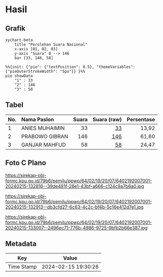 # Hasil

## Grafik

```mermaid
xychart-beta
    title "Perolehan Suara Nasional"
    x-axis [01, 02, 03]
    y-axis "Suara" 0 --> 146
    bar [33, 146, 58]
```

```mermaid
%%{init: {"pie": {"textPosition": 0.5}, "themeVariables": {"pieOuterStrokeWidth": "5px"}} }%%
pie showData
    "1" : 33
    "2" : 146
    "3" : 58
```

## Tabel

| No. | Nama Paslon    | Suara | Suara (raw) | Persentase |
|:--- |:-------------- | -----:| -----------:| ----------:|
| 1   | ANIES MUHAIMIN | 33    | [33][p-1]   | 13,92      |
| 2   | PRABOWO GIBRAN | 146   | [146][p-2]  | 61,60      |
| 3   | GANJAR MAHFUD  | 58    | [58][p-3]   | 24,47      |


[p-1]: https://github.com/gigit-pemilu/pemilu-2024/blob/main/pilpres/hitung-suara/sub/64-kalimantan-timur/sub/02-kutai-kartanegara/sub/19-kota-bangun-darat/sub/2007-sumber-sari/sub/001-tps/sub/paslon-1.txt
[p-2]: https://github.com/gigit-pemilu/pemilu-2024/blob/main/pilpres/hitung-suara/sub/64-kalimantan-timur/sub/02-kutai-kartanegara/sub/19-kota-bangun-darat/sub/2007-sumber-sari/sub/001-tps/sub/paslon-2.txt
[p-3]: https://github.com/gigit-pemilu/pemilu-2024/blob/main/pilpres/hitung-suara/sub/64-kalimantan-timur/sub/02-kutai-kartanegara/sub/19-kota-bangun-darat/sub/2007-sumber-sari/sub/001-tps/sub/paslon-3.txt

## Foto C Plano

https://sirekap-obj-formc.kpu.go.id/79b6/pemilu/ppwp/64/02/19/20/07/6402192007001-20240215-132816--39de481f-28e1-43bf-a666-c124c9a7b6a0.jpg

https://sirekap-obj-formc.kpu.go.id/79b6/pemilu/ppwp/64/02/19/20/07/6402192007001-20240215-132913--db3cfd27-6c63-4c2c-bf4b-5c16e412d7e1.jpg

https://sirekap-obj-formc.kpu.go.id/79b6/pemilu/ppwp/64/02/19/20/07/6402192007001-20240215-133007--2496ec71-776b-4986-9725-9bfb2b66e387.jpg


## Metadata

| Key        | Value               |
| ---------- | ------------------- |
| Time Stamp | 2024-02-15 19:30:26 |




